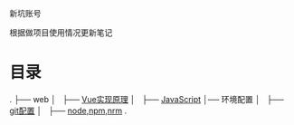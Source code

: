 新坑账号

根据做项目使用情况更新笔记

# 目录


.
├── web
│   ├── [Vue实现原理](https://github.com/5898/Learn_Repository/blob/master/web/Vue%E5%AE%9E%E7%8E%B0%E5%8E%9F%E7%90%86.md)
│   ├── [JavaScript](https://github.com/5898/Learn_Repository/blob/master/web/JavaScript.md)
│── 环境配置
│   ├── [git配置](https://github.com/5898/Learn_Repository/blob/master/%E7%8E%AF%E5%A2%83%E9%85%8D%E7%BD%AE/git%E9%85%8D%E7%BD%AE.txt)
│   ├── [node,npm,nrm](https://github.com/5898/Learn_Repository/blob/master/%E7%8E%AF%E5%A2%83%E9%85%8D%E7%BD%AE/node%2Cnpm%2Cnrm.txt)
.
